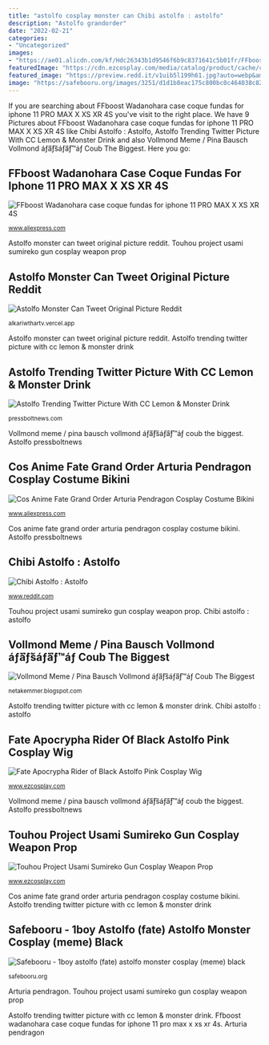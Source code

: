 ```yaml
---
title: "astolfo cosplay monster can Chibi astolfo : astolfo"
description: "Astolfo grandorder"
date: "2022-02-21"
categories:
- "Uncategorized"
images:
- "https://ae01.alicdn.com/kf/Hdc26343b1d9546f6b9c8371641c5b01fr/FFboost-Wadanohara-case-coque-fundas-for-iphone-11-PRO-MAX-X-XS-XR-4S-5S-6S.jpg"
featuredImage: "https://cdn.ezcosplay.com/media/catalog/product/cache/c760cb2facc223278052aef2521d6455/e/w/ewg1259_1.jpg"
featured_image: "https://preview.redd.it/v1uib5l199h61.jpg?auto=webp&amp;s=1d91df44a81ba49b1c7e292667370af002a04667"
image: "https://safebooru.org/images/3251/d1d1b8eac175c800bc0c464038c82a0fee72bcb3.jpg"
---
```


If you are searching about FFboost Wadanohara case coque fundas for iphone 11 PRO MAX X XS XR 4S you've visit to the right place. We have 9 Pictures about FFboost Wadanohara case coque fundas for iphone 11 PRO MAX X XS XR 4S like Chibi Astolfo : Astolfo, Astolfo Trending Twitter Picture With CC Lemon &amp; Monster Drink and also Vollmond Meme / Pina Bausch Vollmond áƒ⃜áƒšáƒ⃜áƒ™áƒ Coub The Biggest. Here you go:

## FFboost Wadanohara Case Coque Fundas For Iphone 11 PRO MAX X XS XR 4S

![FFboost Wadanohara case coque fundas for iphone 11 PRO MAX X XS XR 4S](https://ae01.alicdn.com/kf/Hdc26343b1d9546f6b9c8371641c5b01fr/FFboost-Wadanohara-case-coque-fundas-for-iphone-11-PRO-MAX-X-XS-XR-4S-5S-6S.jpg "Astolfo ezcosplay rishia rakan")

<small>www.aliexpress.com</small>

Astolfo monster can tweet original picture reddit. Touhou project usami sumireko gun cosplay weapon prop

## Astolfo Monster Can Tweet Original Picture Reddit

![Astolfo Monster Can Tweet Original Picture Reddit](https://preview.redd.it/v1uib5l199h61.jpg?auto=webp&amp;s=1d91df44a81ba49b1c7e292667370af002a04667 "Arturia pendragon")

<small>alkariwthartv.vercel.app</small>

Astolfo monster can tweet original picture reddit. Astolfo trending twitter picture with cc lemon &amp; monster drink

## Astolfo Trending Twitter Picture With CC Lemon &amp; Monster Drink

![Astolfo Trending Twitter Picture With CC Lemon &amp; Monster Drink](https://pressboltnews.com/wp-content/uploads/2021/02/Astolfo-Trending-Twitter-Picture-With-CC-Lemon-Monster-Drink-530x420.png "Astolfo grandorder")

<small>pressboltnews.com</small>

Vollmond meme / pina bausch vollmond áƒ⃜áƒšáƒ⃜áƒ™áƒ coub the biggest. Astolfo pressboltnews

## Cos Anime Fate Grand Order Arturia Pendragon Cosplay Costume Bikini

![Cos Anime Fate Grand Order Arturia Pendragon Cosplay Costume Bikini](https://ae01.alicdn.com/kf/HTB16kTXX.R1BeNjy0Fmq6z0wVXa1/Cos-Anime-Fate-Grand-Order-Arturia-Pendragon-Cosplay-Costume-Bikini-Swimwear-Swimsuit-Sukumizu-fatego-cos-Black.jpg "Chibi astolfo : astolfo")

<small>www.aliexpress.com</small>

Cos anime fate grand order arturia pendragon cosplay costume bikini. Astolfo pressboltnews

## Chibi Astolfo : Astolfo

![Chibi Astolfo : Astolfo](https://preview.redd.it/3ob3tooirt251.jpg?auto=webp&amp;s=ff118331ad3096dc797f5f57256c5ef2b29fae46 "Astolfo ezcosplay rishia rakan")

<small>www.reddit.com</small>

Touhou project usami sumireko gun cosplay weapon prop. Chibi astolfo : astolfo

## Vollmond Meme / Pina Bausch Vollmond áƒ⃜áƒšáƒ⃜áƒ™áƒ Coub The Biggest

![Vollmond Meme / Pina Bausch Vollmond áƒ⃜áƒšáƒ⃜áƒ™áƒ Coub The Biggest](https://thumbs.dreamstime.com/z/bunter-strand-mit-vollmond-nachts-117466911.jpg "Vollmond meme / pina bausch vollmond áƒ⃜áƒšáƒ⃜áƒ™áƒ coub the biggest")

<small>netakemmer.blogspot.com</small>

Astolfo trending twitter picture with cc lemon &amp; monster drink. Chibi astolfo : astolfo

## Fate Apocrypha Rider Of Black Astolfo Pink Cosplay Wig

![Fate Apocrypha Rider of Black Astolfo Pink Cosplay Wig](https://cdn.ezcosplay.com/media/catalog/product/cache/c760cb2facc223278052aef2521d6455/e/w/ewg1259_1.jpg "Chibi astolfo : astolfo")

<small>www.ezcosplay.com</small>

Vollmond meme / pina bausch vollmond áƒ⃜áƒšáƒ⃜áƒ™áƒ coub the biggest. Astolfo pressboltnews

## Touhou Project Usami Sumireko Gun Cosplay Weapon Prop

![Touhou Project Usami Sumireko Gun Cosplay Weapon Prop](https://cdn.ezcosplay.com/media/catalog/product/cache/15a2c939c8f1801f26e19559630b810d/p/o/pokemon_pok_mon_sword_and_shield_avery_cosplay_costume.jpg "Chibi astolfo : astolfo")

<small>www.ezcosplay.com</small>

Cos anime fate grand order arturia pendragon cosplay costume bikini. Astolfo trending twitter picture with cc lemon &amp; monster drink

## Safebooru - 1boy Astolfo (fate) Astolfo Monster Cosplay (meme) Black

![Safebooru - 1boy astolfo (fate) astolfo monster cosplay (meme) black](https://safebooru.org/images/3251/d1d1b8eac175c800bc0c464038c82a0fee72bcb3.jpg "Astolfo monster can tweet original picture reddit")

<small>safebooru.org</small>

Arturia pendragon. Touhou project usami sumireko gun cosplay weapon prop

Astolfo trending twitter picture with cc lemon &amp; monster drink. Ffboost wadanohara case coque fundas for iphone 11 pro max x xs xr 4s. Arturia pendragon
